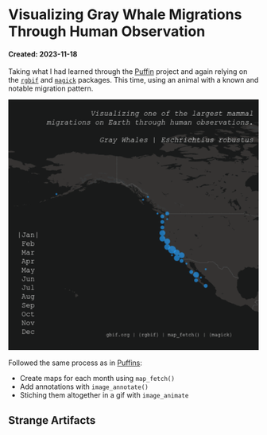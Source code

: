 # Visualizing Gray Whale Migrations Through Human Observation
#### Created: 2023-11-18

Taking what I had learned through the [Puffin](/puffins) project and again relying on the [`rgbif`](https://github.com/ropensci/rgbif) and [`magick`](https://cran.r-project.org/web/packages/magick/vignettes/intro.html) packages. This time, using an animal with a known and notable migration pattern.

<p align = "center">
  <img src = "./graywhale_migration.gif">
</p>

Followed the same process as in [Puffins](/puffins): 
* Create maps for each month using `map_fetch()`
* Add annotations with `image_annotate()`
* Stiching them altogether in a gif with `image_animate`

## Strange Artifacts
